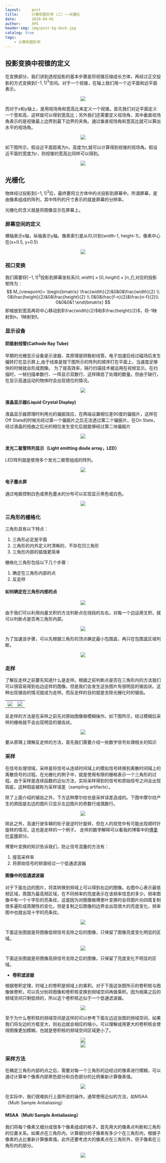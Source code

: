```yaml
---
layout:     post
title:      计算机图形学（二）——光栅化
date:       2020-04-01
author:     XPX
header-img: img/post-bg-desk.jpg
catalog: true
tags:
    - 计算机图形学
---
```


## 投影变换中视锥的定义

在变换部分，我们讲到透视投影的基本步骤是将视锥压缩成长方体，再经过正交投影的方式变换到$[-1,1]^3$空间。对于一个视锥，在轴上我们用一个近平面和远平面表示。
<center>
    <img
    src="https://xpx-picbed.oss-cn-beijing.aliyuncs.com/blog/2020/04/rasterization-perspective.png">
</center>

而对于x和y轴上，是用视场角和宽高比来定义一个视锥。首先我们对近平面定义一个宽和高，这样就可以得到宽高比；另外我们还需要定义视场角，其中垂直视场角表示的是视锥最上边界到最下边界的夹角。通过垂直视场角和宽高比就可以算出水平的视场角。
<center>
    <img
    src="https://xpx-picbed.oss-cn-beijing.aliyuncs.com/blog/2020/04/rasterization-perspective1.png">
</center>

如下图所示，假设近平面距离为n，高度为t,就可以计算得到视锥的视场角。假设近平面的宽度为r，则视锥的宽高比同样可以得到。
<center>
    <img
    src="https://xpx-picbed.oss-cn-beijing.aliyuncs.com/blog/2020/04/rasterization-perspective2.png">
</center>

## 光栅化

物体经过投影到$[-1,1]^3$后，最终要将立方体中的点投影到屏幕中。所谓屏幕，是由像素组成的阵列，其中阵列的尺寸表示的就是屏幕的分辨率。

光栅化的含义就是将图像显示在屏幕上。
### 屏幕空间的定义
横轴表示x轴，纵轴表示y轴。像素索引是从(0,0)到(width-1, height-1)，像素中心在(x+0.5, y+0.5)
<center>
    <img
    src="https://xpx-picbed.oss-cn-beijing.aliyuncs.com/blog/2020/04/rasterization-screen_definition.png">
</center>

### 视口变换
我们需要将$[-1, 1]^3$投影到屏幕坐标系$[0,width]\times [0,height]\times[n,f]$,对应的投影矩阵为：
$$
M_{viewpoint}=
\begin{bmatrix}
\frac{width}{2}&0&0&\frac{width}{2} \\
0&\frac{height}{2}&0&\frac{height}{2} \\
0&0&\frac{f-n}{2}&\frac{n-f}{2}\\
0&0&0&1
\end{bmatrix}
$$
即缩放到宽高再将中心移动到$\frac{width}{2}$和$\frac{height}{2}$，将-1映射到n，1映射到f。

### 显示设备
#### 阴极射线管(Cathode Ray Tube)
早期的光栅显示设备是示波器，其原理是阴极射线管。电子加速后经过磁场后发生偏转打在显示屏上,由于线束是按下图所示的阵列的顺序打在平面上，当速度足够快的时候就会形成图像。 为了提高效率，隔行扫描技术被运用在视频显示。在扫描时，一帧扫描单数行、一阵显示双数行，这样降低了处理的数量。但由于缺行，在显示高速运动的物体时会出现错位的情况。
<center>
    <img
    src="https://xpx-picbed.oss-cn-beijing.aliyuncs.com/blog/2020/04/rasterization-crt.png">
</center>

#### 液晶显示器(Liquid Crystal Display)
液晶显示器原理时利用光的偏振效应，在两端设置相位差90度的偏振片，这样在Off State的时候光经过第一个偏振片之后无法透过第二个偏振片。在On State，经过液晶的扭曲之后光的相位发生变化后就能够经过第二块偏振片
<center>
    <img
    src="https://xpx-picbed.oss-cn-beijing.aliyuncs.com/blog/2020/04/rasterization-lcd.png">
</center>

#### 发光二极管阵列显示（Light emitting diode array，LED）
LED阵列就是使用多个发光二极管组成的阵列。
<center>
    <img
    src="https://xpx-picbed.oss-cn-beijing.aliyuncs.com/blog/2020/04/rasterization-led.png">
</center>

#### 电子墨水屏
通过电极控制白色或黑色墨水的分布可以实现显示黑色或白色。
<center>
    <img
    src="https://xpx-picbed.oss-cn-beijing.aliyuncs.com/blog/2020/04/rasterization-electronic_ink.png">
</center>

### 三角形的栅格化

三角形具有以下特点：
1. 三角形必定是平面
2. 三角形的内外定义时清晰的，不存在凹三角形
3. 三角形内部的插值更简单

栅格化三角形包括以下几个步骤：
1. 确定在三角形内部的点
2. 反走样
   
#### 如何确定在三角形内部的点
<center>
    <img
    src="https://xpx-picbed.oss-cn-beijing.aliyuncs.com/blog/2020/04/rasterization-inside.png">
</center>

由于我们可以利用向量叉积的方法判断点在线段的左右，对每一个边运用叉积，就可以判断点是否再三角形内部。

<center>
    <img
    src="https://xpx-picbed.oss-cn-beijing.aliyuncs.com/blog/2020/04/rasterization-inside1.png">
</center>

为了加速该步骤，可以先根据三角形的顶点确定最小包围盒，再只在包围盒区域判断。

<center>
    <img
    src="https://xpx-picbed.oss-cn-beijing.aliyuncs.com/blog/2020/04/rasterization-inside2.png">
</center>


### 走样

了解反走样之前要先知道什么是走样。根据之前判断点是否在三角形内的方法我们可以很容易得到右边这样的图像。但是我们会发生这张图片有很明显的锯齿状。这种出现锯齿的情况就成为走样。而反走样的目的就是去除光栅化时的锯齿。
<table><tr>
<td><img src="https://xpx-picbed.oss-cn-beijing.aliyuncs.com/blog/2020/04/rasterization-aliasing.png" border=0></td>
<td><img src="https://xpx-picbed.oss-cn-beijing.aliyuncs.com/blog/2020/04/rasterization-aliasing1.png" border=0></td>
</tr></table>

反走样的方法是在采样之前先对原始图像做模糊操作。如下图所示，经过模糊后采样的栅格就不会出现明显的锯齿状。

<center>
    <img
    src="https://xpx-picbed.oss-cn-beijing.aliyuncs.com/blog/2020/04/rasterization-antialiasing.png">
</center>

要从原理上理解反走样的方法，首先我们需要介绍一些数字信号处理相关的知识

### 采样

在信号处理领域，采样是将信号从连续时间域上的模拟信号转换到离散时间域上的离散信号的过程。在光栅化的例子中，就是使用有限的栅格表示一个三角形的过程。由于采样是连续函数的近似方法，实际采样得到的信号和原始信号之间会出现瑕疵，这种瑕疵被称为采样误差（sampling artifacts）。

除了上面介绍的锯齿之外，下方这种摩尔纹也是采样误差造成的。下图中摩尔纹产生的原因是右边的图片只显示左边图片的奇数行或偶数行。
<center>
    <img
    src="https://xpx-picbed.oss-cn-beijing.aliyuncs.com/blog/2020/04/rasterization-mole.png">
</center>

除此之外，高速行驶车辆的轮子是逆时针旋转，但在人的视觉中有可能出现顺时针旋转的情况，这也是走样的一个例子。 走样的数学解释可以看我的博客中的[傅里叶变换](https://xjxpx.github.io/2020/04/02/%E6%95%B0%E5%AD%A6-%E5%82%85%E9%87%8C%E5%8F%B6%E5%8F%98%E6%8D%A2/)部分。

傅里叶变换的知识告诉我们，防止信号混叠的方法有：
1. 提高采样率
2. 将原始信号的频谱经过一个低通滤波器

#### 图像中的低通滤波器

对于下面左边的图片，将其转换到频域上可以得到右边的图像。右图中心表示最低频区域，周围为最高频区域，在不同频率的亮度表示在该频率信息的多少。频率图像中有一个十字形的亮条纹，这是因为对图像做傅里叶变换时会将图片向四周复制很多遍形成周期性的变化，但是复制之后图像的边界会出现很大的亮度变化，频率图中也就出现十字的亮条纹。

<center>
    <img
    src="https://xpx-picbed.oss-cn-beijing.aliyuncs.com/blog/2020/04/rasterization-lowpassfilter.png">
</center>

下面这张图就是将图像低频信号去除之后的图像，只保留了图像亮度变化明显的区域。
<center>
    <img
    src="https://xpx-picbed.oss-cn-beijing.aliyuncs.com/blog/2020/04/rasterization-highpassfilter.png">
</center>

下面这张图就是将图像高频信号去除之后的图像，只保留了亮度变化不明显的区域。

- **卷积滤波器**

根据卷积定理，时域上的卷积是频域上的乘积。对于下面这张图所示的卷积核与图像做卷积，可以先分别将图像和卷积核变换到频域空间再做乘积。因为相乘之后的频域空间只剩低频的，所以这个卷积核近似于一个低通滤波器。

<center>
    <img
    src="https://xpx-picbed.oss-cn-beijing.aliyuncs.com/blog/2020/04/rasterization-convolution.png">
</center>

至于为什么卷积核的频域空间是这样的可以参考下面左边这张图的频域空间，如果我们将左边的方框变大，则右边就会相应的缩小。可以理解成用更大的卷积核会使得图像更加模糊，也就是卷积核的频域空间区域更小了。
<center>
    <img
    src="https://xpx-picbed.oss-cn-beijing.aliyuncs.com/blog/2020/04/rasterization-convolution1.png">
</center>

<center>
    <img
    src="https://xpx-picbed.oss-cn-beijing.aliyuncs.com/blog/2020/04/rasterization-convolution2.png">
</center>

### 采样方法

在确定三角形内部的点之后，需要对每一个三角形的边经过的像素进行模糊，可以通过计算单个像素内部黑色部分和白色部分的比例重新计算像素值。

<center>
    <img
    src="https://xpx-picbed.oss-cn-beijing.aliyuncs.com/blog/2020/04/rasterization-sample.png">
</center>

在实际中，我们很难执行上面所说的操作。通常使用近似的方法，如MSAA（Multi Sample Antialiasing）

#### MSAA（Multi Sample Antialiasing）

我们将每个像素又细分成很多个像素组成的格子。首先用大的像素点判断和三角形的位置关系。如果点在三角形内，计算细分的子像素有多少个在三角形内，根据子像素的占比重新计算像素值。此外还要考虑大的像素点在三角形外，但子像素在三角形内的部分。

<center>
    <img
    src="https://xpx-picbed.oss-cn-beijing.aliyuncs.com/blog/2020/04/rasterization-msaa.png">
</center>